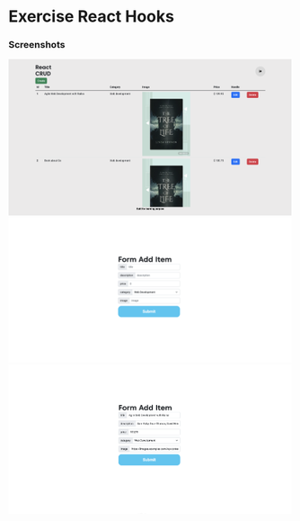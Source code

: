 # Exercise React Hooks

### Screenshots

![1-homepage](./screenshots/1-homepage.png)
![2-add item](./screenshots/2-add%20item.png)
![3-edit item](screenshots/3-edit%20item.png)
